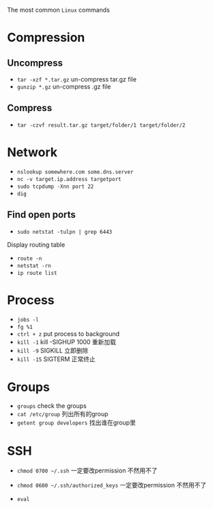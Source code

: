 The most common `Linux` commands

# Compression

## Uncompress

- `tar -xzf *.tar.gz`   un-compress tar.gz file
- `gunzip *.gz`         un-compress .gz file

## Compress

- `tar -czvf result.tar.gz target/folder/1 target/folder/2`

# Network

- `nslookup somewhere.com some.dns.server`
- `nc -v target.ip.address targetport`
- `sudo tcpdump -Xnn port 22`
- `dig`

## Find open ports

- `sudo netstat -tulpn | grep 6443`

Display routing table

- `route -n`
- `netstat -rn`
- `ip route list`

# Process

- `jobs -l`
- `fg %1`
- `ctrl + z` put process to background
- `kill -1` kill -SIGHUP 1000 重新加载 
- `kill -9` SIGKILL 立即删除
- `kill -15` SIGTERM 正常终止


# Groups

- `groups` check the groups
- `cat /etc/group` 列出所有的group
- `getent group developers` 找出谁在group里


# SSH

- `chmod 0700 ~/.ssh` 一定要改permission 不然用不了
- `chmod 0600 ~/.ssh/authorized_keys` 一定要改permission 不然用不了

- `eval`
